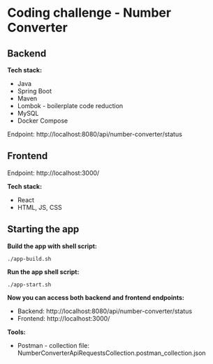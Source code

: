 # Coding challenge - Number Converter

## Backend

**Tech stack:**

- Java
- Spring Boot
- Maven
- Lombok - boilerplate code reduction
- MySQL
- Docker Compose

Endpoint: http://localhost:8080/api/number-converter/status

## Frontend

Endpoint: http://localhost:3000/

**Tech stack:**

- React
- HTML, JS, CSS

## Starting the app

**Build the app with shell script:**

```
./app-build.sh
```

**Run the app shell script:**

```
./app-start.sh
```

**Now you can access both backend and frontend endpoints:**

- Backend: http://localhost:8080/api/number-converter/status
- Frontend: http://localhost:3000/

**Tools:**

- Postman - collection file: NumberConverterApiRequestsCollection.postman_collection.json
